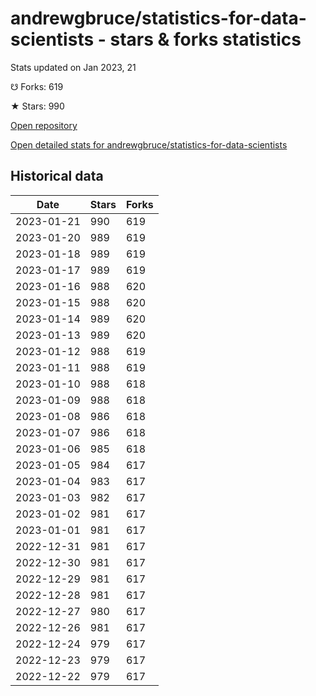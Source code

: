 # andrewgbruce/statistics-for-data-scientists - stars & forks statistics

Stats updated on Jan 2023, 21

☋ Forks: 619

★ Stars: 990

[Open repository](https://github.com/andrewgbruce/statistics-for-data-scientists)

[Open detailed stats for andrewgbruce/statistics-for-data-scientists](https://reviewgithub.com/rep/andrewgbruce/statistics-for-data-scientists)

## Historical data
| Date | Stars | Forks |
|------|-------|-------|
| 2023-01-21 | 990 | 619 | 
| 2023-01-20 | 989 | 619 | 
| 2023-01-18 | 989 | 619 | 
| 2023-01-17 | 989 | 619 | 
| 2023-01-16 | 988 | 620 | 
| 2023-01-15 | 988 | 620 | 
| 2023-01-14 | 989 | 620 | 
| 2023-01-13 | 989 | 620 | 
| 2023-01-12 | 988 | 619 | 
| 2023-01-11 | 988 | 619 | 
| 2023-01-10 | 988 | 618 | 
| 2023-01-09 | 988 | 618 | 
| 2023-01-08 | 986 | 618 | 
| 2023-01-07 | 986 | 618 | 
| 2023-01-06 | 985 | 618 | 
| 2023-01-05 | 984 | 617 | 
| 2023-01-04 | 983 | 617 | 
| 2023-01-03 | 982 | 617 | 
| 2023-01-02 | 981 | 617 | 
| 2023-01-01 | 981 | 617 | 
| 2022-12-31 | 981 | 617 | 
| 2022-12-30 | 981 | 617 | 
| 2022-12-29 | 981 | 617 | 
| 2022-12-28 | 981 | 617 | 
| 2022-12-27 | 980 | 617 | 
| 2022-12-26 | 981 | 617 | 
| 2022-12-24 | 979 | 617 | 
| 2022-12-23 | 979 | 617 | 
| 2022-12-22 | 979 | 617 | 

